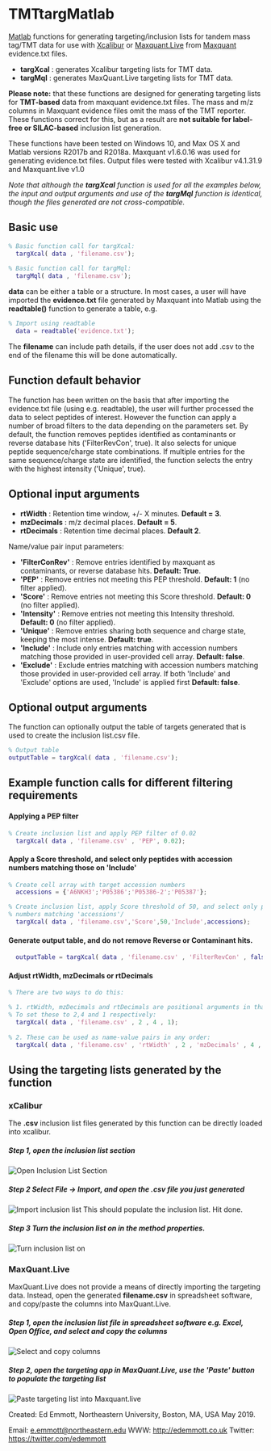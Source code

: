 # TMTtargMatlab
[Matlab](https://www.mathworks.com/products/matlab.html) functions for generating targeting/inclusion lists for tandem mass tag/TMT data for use with [Xcalibur](https://www.thermofisher.com/order/catalog/product/OPTON-30487) or [Maxquant.Live](http://maxquant.live/) from [Maxquant](https://www.maxquant.org/) evidence.txt files. 

* **targXcal** : generates Xcalibur targeting lists for TMT data.
* **targMql**  : generates MaxQuant.Live targeting lists for TMT data.

**Please note:** that these functions are designed for generating targeting lists for **TMT-based** data from maxquant evidence.txt files. The mass and m/z columns in Maxquant evidence files omit the mass of the TMT reporter. These functions correct for this, but as a result are **not suitable for label-free or SILAC-based** inclusion list generation.

These functions have been tested on Windows 10, and Max OS X and Matlab versions R2017b and R2018a. Maxquant v1.6.0.16 was used for generating evidence.txt files. Output files were tested with Xcalibur v4.1.31.9 and Maxquant.live v1.0

*Note that although the **targXcal** function is used for all the examples below, the input and output arguments and use of the **targMql** function is identical, though the files generated are not cross-compatible.*

## Basic use
```matlab
% Basic function call for targXcal:
  targXcal( data , 'filename.csv');
  
% Basic function call for targMql:
  targMql( data , 'filename.csv');
```

**data** can be either a table or a structure. In most cases, a user will have imported the **evidence.txt** file generated by Maxquant into Matlab using the **readtable()** function to generate a table, e.g.
```matlab
% Import using readtable
  data = readtable('evidence.txt');
```
The **filename** can include path details, if the user does not add .csv to the end of the filename this will be done automatically.

## Function default behavior
The function has been written on the basis that after importing the evidence.txt file (using e.g. readtable), the user will further processed the data to select peptides of interest. However the function can apply a number of broad filters to the data depending on the parameters set. By default, the function removes peptides identified as contaminants or reverse database hits ('FilterRevCon', true). It also selects for unique peptide sequence/charge state combinations. If multiple entries for the same sequence/charge state are identified, the function selects the entry with the highest intensity ('Unique', true).

## Optional input arguments
* **rtWidth**    : Retention time window, +/- X minutes. **Default = 3**.
* **mzDecimals** : m/z decimal places. **Default = 5**.
* **rtDecimals** : Retention time decimal places. **Default 2**.

Name/value pair input parameters:
* **'FilterConRev'** : Remove entries identified by maxquant as contaminants, or reverse database hits. **Default: True**.
* **'PEP'**          : Remove entries not meeting this PEP threshold. **Default: 1** (no filter applied).
* **'Score'**        : Remove entries not meeting this Score threshold. **Default: 0** (no filter applied).
* **'Intensity'**    : Remove entries not meeting this Intensity threshold. **Default: 0** (no filter applied).
* **'Unique'**       : Remove entries sharing both sequence and charge state, keeping the most intense. **Default: true**.
* **'Include'**      : Include only entries matching with accession numbers matching those provided in user-provided cell array. **Default: false**.
* **'Exclude'**      : Exclude entries matching with accession numbers matching those provided in user-provided cell array. If both 'Include' and 'Exclude' options are used, 'Include' is applied first **Default: false**.

## Optional output arguments
The function can optionally output the table of targets generated that is used to create the inclusion list.csv file.
```matlab
% Output table
outputTable = targXcal( data , 'filename.csv');
```

## Example function calls for different filtering requirements
#### Applying a PEP filter
```matlab
% Create inclusion list and apply PEP filter of 0.02
  targXcal( data , 'filename.csv' , 'PEP', 0.02);
```
#### Apply a Score threshold, and select only peptides with accession numbers matching those on 'Include'
```matlab
% Create cell array with target accession numbers
  accessions = {'A6NKH3';'P05386';'P05386-2';'P05387'};

% Create inclusion list, apply Score threshold of 50, and select only peptides with accession 
% numbers matching 'accessions'/
  targXcal( data , 'filename.csv','Score',50,'Include',accessions);
```
#### Generate output table, and do not remove Reverse or Contaminant hits.
```matlab
  outputTable = targXcal( data , 'filename.csv' , 'FilterRevCon' , false);
```
#### Adjust rtWidth, mzDecimals or rtDecimals
```matlab
% There are two ways to do this:

% 1. rtWidth, mzDecimals and rtDecimals are positional arguments in that order. 
% To set these to 2,4 and 1 respectively:
  targXcal( data , 'filename.csv' , 2 , 4 , 1);
  
% 2. These can be used as name-value pairs in any order:
  targXcal( data , 'filename.csv' , 'rtWidth' , 2 , 'mzDecimals' , 4 , 'rtWidth' , 1);

```

## Using the targeting lists generated by the function
### xCalibur
The **.csv** inclusion list files generated by this function can be directly loaded into xcalibur. 
##### Step 1, open the inclusion list section
![Open Inclusion List Section](/img/xcal_incl_1.PNG)
##### Step 2 Select File -> Import, and open the .csv file you just generated
![Import inclusion list](/img/xcal_incl_2.PNG)
This should populate the inclusion list. Hit done.
##### Step 3 Turn the inclusion list on in the method properties.
![Turn inclusion list on](/img/xcal_incl_3.PNG)

### MaxQuant.Live
MaxQuant.Live does not provide a means of directly importing the targeting data. Instead, open the generated **filename.csv** in spreadsheet software, and copy/paste the columns into MaxQuant.Live.
##### Step 1, open the inclusion list file in spreadsheet software e.g. Excel, Open Office, and select and copy the columns
![Select and copy columns](/img/mql_incl_1.PNG)
##### Step 2, open the targeting app in MaxQuant.Live, use the 'Paste' button to populate the targeting list
![Paste targeting list into Maxquant.live](/img/mql_incl_2.PNG)



Created: Ed Emmott, Northeastern University, Boston, MA, USA May 2019.

Email: e.emmott@northeastern.edu
WWW: http://edemmott.co.uk
Twitter: https://twitter.com/edemmott
